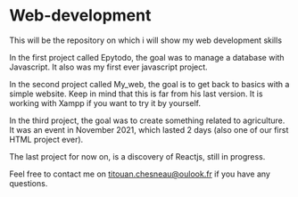 # Web-development
This will be the repository on which i will show my web development skills

In the first project called Epytodo, the goal was to manage a database with Javascript. It also was my first ever javascript project.

In the second project called My_web, the goal is to get back to basics with a simple website. Keep in mind that this is far from his last version. It is working with Xampp if you want to try it by yourself.

In the third project, the goal was to create something related to agriculture. It was an event in November 2021, which lasted 2 days (also one of our first HTML project ever).

The last project for now on, is a discovery of Reactjs, still in progress.

Feel free to contact me on titouan.chesneau@oulook.fr if you have any questions.
